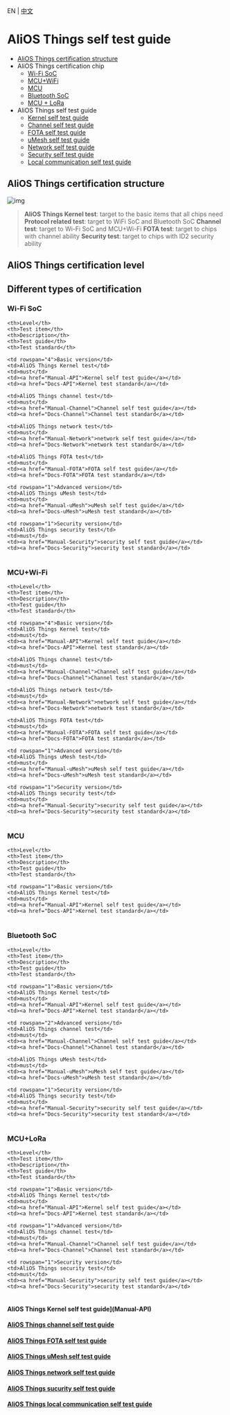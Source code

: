 EN | [中文](Manual.zh)

# AliOS Things self test guide

- [AliOS Things certification structure](https://github.com/alibaba/AliOS-Things/wiki/Manual#framework)
- AliOS Things certification chip 
  - [Wi-Fi SoC ](https://github.com/alibaba/AliOS-Things/wiki/Manual#chip-wifi-soc)
  - [MCU+WiFi](https://github.com/alibaba/AliOS-Things/wiki/Manual#chip-mcu-wifi)
  - [MCU](https://github.com/alibaba/AliOS-Things/wiki/Manual#chip-mcu)
  - [Bluetooth SoC](https://github.com/alibaba/AliOS-Things/wiki/Manual#chip-bluetooth-soc)
  - [MCU + LoRa](https://github.com/alibaba/AliOS-Things/wiki/Manual#chip-mcu-lora)
- AliOS Things self test guide
  - [Kernel self test guide](Manual-API)
  - [Channel self test guide](Manual-Channel)
  - [FOTA self test guide](Manual-FOTA)
  - [uMesh self test guide](Manual-uMesh)
  - [Network self test guide](Manual-Network)
  - [Security self test guide](Manual-Security)
  - [Local communication self test guide](Manual-Local)

## AliOS Things certification structure

![img](https://github.com/alibaba/AliOS-Things/wiki/assets/certificate_framework.png)

> **AliOS Things Kernel test**: target to the basic items that all chips need
> **Protocol related test**: target to WiFi SoC and Bluetooth SoC
> **Channel test**: target to Wi-Fi SoC and MCU+Wi-Fi
> **FOTA test**: target to chips with channel ability 
> **Security test**: target to chips with ID2 security ability 

<a id="level"></a>

## AliOS Things certification level

<a id="chip"></a>

## Different types of certification 

<a id="chip-wifi-soc"></a>

### Wi-Fi SoC 

<table>
  <tr>

```
<th>Level</th>
<th>Test item</th>
<th>Description</th>
<th>Test guide</th>
<th>Test standard</th>
```

  </tr>
  <tr>

```
<td rowspan="4">Basic version</td>
<td>AliOS Things Kernel test</td>
<td>must</td>
<td><a href="Manual-API">Kernel self test guide</a></td>
<td><a href="Docs-API">Kernel test standard</a></td>
```

  </tr>
  <tr>

```
<td>AliOS Things channel test</td>
<td>must</td>
<td><a href="Manual-Channel">Channel self test guide</a></td>
<td><a href="Docs-Channel">Channel test standard</a></td>
```

  </tr>
  <tr>

```
<td>AliOS Things network test</td>
<td>must</td>
<td><a href="Manual-Network">network self test guide</a></td>
<td><a href="Docs-Network">network test standard</a></td>
```

  </tr>
  <tr>

```
<td>AliOS Things FOTA test</td>
<td>must</td>
<td><a href="Manual-FOTA">FOTA self test guide</a></td>
<td><a href="Docs-FOTA">FOTA test standard</a></td>
```

  </tr>
  <tr>

```
<td rowspan="1">Advanced version</td>
<td>AliOS Things uMesh test</td>
<td>must</td>
<td><a href="Manual-uMesh">uMesh self test guide</a></td>
<td><a href="Docs-uMesh">uMesh test standard</a></td>
```

  </tr>
  <tr>

```
<td rowspan="1">Security version</td>
<td>AliOS Things security test</td>
<td>must</td>
<td><a href="Manual-Security">security self test guide</a></td>
<td><a href="Docs-Security">security test standard</a></td>
```

  </tr>
  <tr>
  <tr>
</table>

<a id="chip-mcu-wifi"></a>

### MCU+Wi-Fi 

<table>
  <tr>

```
<th>Level</th>
<th>Test item</th>
<th>Description</th>
<th>Test guide</th>
<th>Test standard</th>
```

  </tr>
  <tr>

```
<td rowspan="4">Basic version</td>
<td>AliOS Things Kernel test</td>
<td>must</td>
<td><a href="Manual-API">Kernel self test guide</a></td>
<td><a href="Docs-API">Kernel test standard</a></td>
```

  </tr>
  <tr>

```
<td>AliOS Things channel test</td>
<td>must</td>
<td><a href="Manual-Channel">Channel self test guide</a></td>
<td><a href="Docs-Channel">Channel test standard</a></td>
```

  </tr>
  <tr>

```
<td>AliOS Things network test</td>
<td>must</td>
<td><a href="Manual-Network">network self test guide</a></td>
<td><a href="Docs-Network">network test standard</a></td>
```

  </tr>
  <tr>

```
<td>AliOS Things FOTA test</td>
<td>must</td>
<td><a href="Manual-FOTA">FOTA self test guide</a></td>
<td><a href="Docs-FOTA">FOTA test standard</a></td>
```

  </tr>
  <tr>

```
<td rowspan="1">Advanced version</td>
<td>AliOS Things uMesh test</td>
<td>must</td>
<td><a href="Manual-uMesh">uMesh self test guide</a></td>
<td><a href="Docs-uMesh">uMesh test standard</a></td>
```

  </tr>
  <tr>

```
<td rowspan="1">Security version</td>
<td>AliOS Things security test</td>
<td>must</td>
<td><a href="Manual-Security">security self test guide</a></td>
<td><a href="Docs-Security">security test standard</a></td>
```

  </tr>
  <tr>
  <tr>
</table>

<a id="chip-mcu"></a>

### MCU 

<table>
  <tr>

```
<th>Level</th>
<th>Test item</th>
<th>Description</th>
<th>Test guide</th>
<th>Test standard</th>
```

  </tr>
  <tr>

```
<td rowspan="1">Basic version</td>
<td>AliOS Things Kernel test</td>
<td>must</td>
<td><a href="Manual-API">Kernel self test guide</a></td>
<td><a href="Docs-API">Kernel test standard</a></td>
```

  </tr>
</table>

<a id="chip-bluetooth-soc"></a>

### Bluetooth SoC 

<table>
  <tr>

```
<th>Level</th>
<th>Test item</th>
<th>Description</th>
<th>Test guide</th>
<th>Test standard</th>
```

  </tr>
  <tr>

```
<td rowspan="1">Basic version</td>
<td>AliOS Things Kernel test</td>
<td>must</td>
<td><a href="Manual-API">Kernel self test guide</a></td>
<td><a href="Docs-API">Kernel test standard</a></td>
```

  </tr>
  <tr>

```
<td rowspan="2">Advanced version</td>
<td>AliOS Things channel test</td>
<td>must</td>
<td><a href="Manual-Channel">Channel self test guide</a></td>
<td><a href="Docs-Channel">Channel test standard</a></td>
```

  </tr>
  <tr>

```
<td>AliOS Things uMesh test</td>
<td>must</td>
<td><a href="Manual-uMesh">uMesh self test guide</a></td>
<td><a href="Docs-uMesh">uMesh test standard</a></td>
```

  </tr>
  <tr>

```
<td rowspan="1">Security version</td>
<td>AliOS Things security test</td>
<td>must</td>
<td><a href="Manual-Security">security self test guide</a></td>
<td><a href="Docs-Security">security test standard</a></td>
```

  </tr>
</table>

<a id="chip-mcu-lora"></a>

### MCU+LoRa 

<table>
  <tr>

```
<th>Level</th>
<th>Test item</th>
<th>Description</th>
<th>Test guide</th>
<th>Test standard</th>
```

  </tr>
  <tr>

```
<td rowspan="1">Basic version</td>
<td>AliOS Things Kernel test</td>
<td>must</td>
<td><a href="Manual-API">Kernel self test guide</a></td>
<td><a href="Docs-API">Kernel test standard</a></td>
```

  </tr>
  <tr>

```
<td rowspan="1">Advanced version</td>
<td>AliOS Things channel test</td>
<td>must</td>
<td><a href="Manual-Channel">Channel self test guide</a></td>
<td><a href="Docs-Channel">Channel test standard</a></td>
```

  </tr>
  <tr>

```
<td rowspan="1">Security version</td>
<td>AliOS Things security test</td>
<td>must</td>
<td><a href="Manual-Security">security self test guide</a></td>
<td><a href="Docs-Security">security test standard</a></td>
```

  </tr>
</table>

<a id="manual"></a>

#### AliOS Things Kernel self test guide](Manual-API)

#### [AliOS Things channel self test guide](Manual-Channel)

#### [AliOS Things FOTA self test guide](Manual-FOTA)

#### [AliOS Things uMesh self test guide](Manual-uMesh)

#### [AliOS Things network self test guide](Manual-Network)

#### [AliOS Things sucurity self test guide](Manual-Security)

#### [AliOS Things local communication self test guide](Manual-Local)